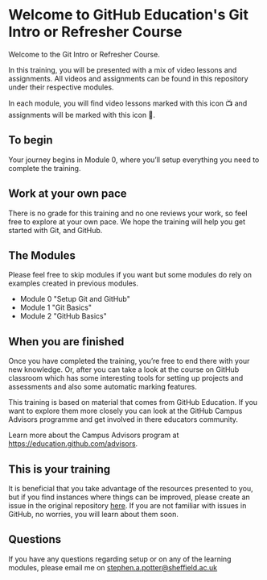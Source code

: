 # Welcome to GitHub Education's Git Intro or Refresher Course
Welcome to the Git Intro or Refresher Course.  

In this training, you will be presented with a mix of video lessons and assignments. All videos and assignments can be found in this repository under their respective modules.  

In each module, you will find video lessons marked with this icon 📺 and assignments will be marked with this icon 📓. 

## To begin
Your journey begins in Module 0, where you’ll setup everything you need to complete the training.

## Work at your own pace
There is no grade for this training and no one reviews your work, so feel free to explore at your own pace. We hope the training will help you get started with Git, and GitHub.

## The Modules
Please feel free to skip modules if you want but some modules do rely on examples created in previous modules.

- Module 0 "Setup Git and GitHub"
- Module 1 "Git Basics"
- Module 2 "GitHub Basics"

## When you are finished

Once you have completed the training, you’re free to end there with your new knowledge. Or, after you can take a look at the course on GitHub classroom which has some interesting tools for setting up projects and assessments and also some automatic marking features.

This training is based on material that comes from GitHub Education. If you want to explore them more closely you can look at the GitHub Campus Advisors programme and get involved in there educators community.

Learn more about the Campus Advisors program at https://education.github.com/advisors.

## This is your training

It is beneficial that you take advantage of the resources presented to you, but if you find instances where things can be improved, please create an issue in the original repository [here](https://github.com/SAEP68/github-education-git-training). If you are not familiar with issues in GitHub, no worries, you will learn about them soon.

## Questions
If you have any questions regarding setup or on any of the learning modules, please email me on stephen.a.potter@sheffield.ac.uk

